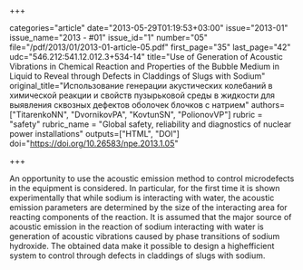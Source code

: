 +++

categories="article"
date="2013-05-29T01:19:53+03:00"
issue="2013-01"
issue_name="2013 - #01"
issue_id="1"
number="05"
file="/pdf/2013/01/2013-01-article-05.pdf"
first_page="35"
last_page="42"
udc="546.212:541.12.012.3+534-14"
title="Use of Generation of Acoustic Vibrations in Chemical Reaction and Properties of the Bubble Medium in Liquid to Reveal through Defects in Claddings of Slugs with Sodium"
original_title="Использование генерации акустических колебаний в химической реакции и свойств пузырьковой среды в жидкости для выявления сквозных дефектов оболочек блочков с натрием"
authors=["TitarenkoNN", "DvornikovPA", "KovtunSN", "PolionovVP"]
rubric = "safety"
rubric_name = "Global safety, reliability and diagnostics of nuclear power installations"
outputs=["HTML", "DOI"]
doi="https://doi.org/10.26583/npe.2013.1.05"

+++

An opportunity to use the acoustic emission method to control microdefects in the equipment is considered. In particular, for the first time it is shown experimentally that while sodium is interacting with water, the acoustic emission parameters are determined by the size of the interacting area for reacting components of the reaction. It is assumed that the major source of acoustic emission in the reaction of sodium interacting with water is generation of acoustic vibrations caused by phase transitions of sodium hydroxide. The obtained data make it possible to design a highefficient system to control through defects in claddings of slugs with sodium.
